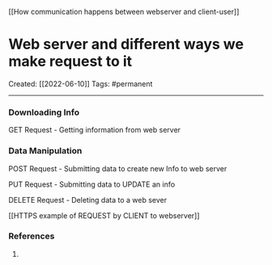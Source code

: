 [[How communication happens between webserver and client-user]]

# Web server and different ways we make request to it
Created:  [[2022-06-10]]
Tags: #permanent 

---
### Downloading Info
GET Request - Getting information from web server

### Data Manipulation
POST Request - Submitting data to create new Info to web server

PUT Request - Submitting data to UPDATE an info

DELETE Request - Deleting data to a web sever


[[HTTPS example of REQUEST by CLIENT to webserver]]














### References
1. 